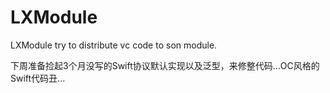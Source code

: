 # LXModule
LXModule try to distribute vc code to son module.

下周准备捡起3个月没写的Swift协议默认实现以及泛型，来修整代码...OC风格的Swift代码丑...
